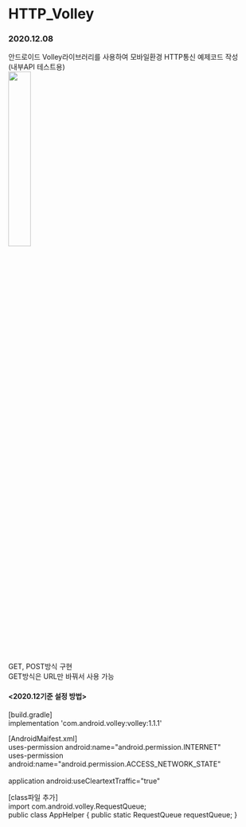 # HTTP_Volley
<h3>2020.12.08</h3>
안드로이드 Volley라이브러리를 사용하여
모바일환경 HTTP통신 예제코드 작성
<br>
(내부API 테스트용)

<br>
<img src="https://user-images.githubusercontent.com/56987664/101435272-697e0c00-394f-11eb-831a-06bc2f823c88.png" width="30%">

GET, POST방식 구현
<br>
GET방식은 URL만 바꿔서 사용 가능

<h4><2020.12기준 설정 방법></h4>
  
[build.gradle]<br>
implementation 'com.android.volley:volley:1.1.1'

[AndroidMaifest.xml]<br>
uses-permission android:name="android.permission.INTERNET" <br>
uses-permission android:name="android.permission.ACCESS_NETWORK_STATE" <br><br>
application android:useCleartextTraffic="true"

[class파일 추가]<br>
import com.android.volley.RequestQueue;<br>
public class AppHelper {
    public static RequestQueue requestQueue;
}
